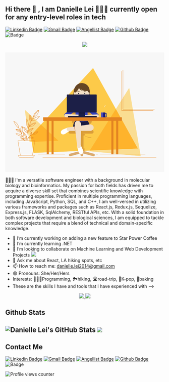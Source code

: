 <!-- ### Hi there 👋 -->
## Hi there 👋 , I am Danielle Lei 👩🏻‍💻 currently open for any entry-level roles in tech
[![Linkedin Badge](https://img.shields.io/badge/-Danielle_Lei-blue?style=flat&logo=Linkedin&logoColor=white&link=https://www.linkedin.com/in/danielle-lei/)](https://www.linkedin.com/in/danielle-lei/)
[![Gmail Badge](https://img.shields.io/badge/-danielle.lei2014@gmail.com-c14438?style=flat&logo=Gmail&logoColor=white&link=mailto:danielle.lei2014@gmail.com)](mailto:danielle.lei2014@gmail.com)
[![Angellist Badge](https://img.shields.io/badge/-Danielle_Lei-black?style=flat&logo=Angellist&logoColor=white&link=https://wellfound.com/u/danielle-lei)](https://wellfound.com/u/danielle-lei)
[![Github Badge](https://img.shields.io/badge/-daniellelei-black?style=flat&logo=Github&logoColor=white&link=https://github.com/daniellelei)](https://github.com/daniellelei)
![Badge](https://img.shields.io/badge/Portfolio-blue?style=flat&link=https://daniellelei.github.io/)

<p align="center">
  <a href="https://daniellelei.github.io/"><img src="https://readme-typing-svg.herokuapp.com?font=Fira+Code&color=e38422&background=fadd924D&size=25&center=true&vCenter=true&width=600&height=100&lines=Hi+there+👋+My+Name+is+Danielle+Lei;I+Am+a+Software+Engineer+👩🏻‍💻;"></a>
</p>
<p align="center">
  <img src = "https://github.com/daniellelei/daniellelei/blob/main/coding%20girl.gif?raw=true" style="width:650px">
</p>


👩🏻‍💻 I'm a versatile software engineer with a background in molecular biology and bioinformatics. My passion for both fields has driven me to acquire a diverse skill set that combines scientific knowledge with programming expertise. Proficient in multiple programming languages, including JavaScript, Python, SQL, and C++, I am well-versed in utilizing various frameworks and packages such as React.js, Redux.js, Sequelize, Express.js, FLASK, SqlAlchemy, RESTful APIs, etc. With a solid foundation in both software development and biological sciences, I am equipped to tackle complex projects that require a blend of technical and domain-specific knowledge.


- 🔭 I’m currently working on adding a new feature to Star Power Coffee
- 🌱 I’m currently learning .NET
- 👯 I’m looking to collaborate on Machine Learning and Web Development Projects <img src="https://media.giphy.com/media/WUlplcMpOCEmTGBtBW/giphy.gif" width="30">
- 💬 Ask me about React, LA hiking spots, etc
- 📫 How to reach me: danielle.lei2014@gmail.com
- 😄 Pronouns: She/Her/Hers
- Interests: 👩🏻‍💻Programming, 🏞️hiking,  🛣️road-trip, 🖤K-pop, 🥐baking
- These are the skills I have and tools that I have experienced with
-->

<p align="center">
  <a href="https://skillicons.dev">
    <img src="https://skillicons.dev/icons?i=js,html,css,react,redux,sequelize,python,flask,nodejs,postman" />
    <img src="https://skillicons.dev/icons?i=git,github,linux,docker,postgres,aws,sqlite,cpp,express,vscode" />
  </a>
</p>



## Github Stats  

![Danielle Lei's GitHub Stats](https://github-readme-stats.vercel.app/api?username=daniellelei&theme=gruvbox&show_icons=true&rank_icon=github)
<a href="https://github.com/daniellelei">
  <img src="https://github-readme-stats.vercel.app/api/top-langs/?username=daniellelei&layout=donut" />
</a>
---

## Contact Me
[![Linkedin Badge](https://img.shields.io/badge/-Danielle_Lei-blue?style=flat&logo=Linkedin&logoColor=white&link=https://www.linkedin.com/in/danielle-lei/)](https://www.linkedin.com/in/danielle-lei/)
[![Gmail Badge](https://img.shields.io/badge/-danielle.lei2014@gmail.com-c14438?style=flat&logo=Gmail&logoColor=white&link=mailto:danielle.lei2014@gmail.com)](mailto:danielle.lei2014@gmail.com)
[![Angellist Badge](https://img.shields.io/badge/-Danielle_Lei-black?style=flat&logo=Angellist&logoColor=white&link=https://wellfound.com/u/danielle-lei)](https://wellfound.com/u/danielle-lei)
[![Github Badge](https://img.shields.io/badge/-daniellelei-black?style=flat&logo=Github&logoColor=white&link=https://github.com/daniellelei)](https://github.com/daniellelei)
![Badge](https://img.shields.io/badge/Portfolio-blue?style=flat&link=https://daniellelei.github.io/)

![Profile views counter](https://komarev.com/ghpvc/?username=daniellelei&&style=flat-square)  

